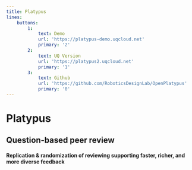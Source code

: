 ```yaml
---
title: Platypus
lines:
    buttons:
        1:
            text: Demo
            url: 'https://platypus-demo.uqcloud.net'
            primary: '2'
        2:
            text: UQ Version
            url: 'https://platypus2.uqcloud.net'
            primary: '1'
        3:
            text: Github
            url: 'https://github.com/RoboticsDesignLab/OpenPlatypus'
            primary: '0'
---
```


# Platypus 
## Question-based peer review
#### Replication & randomization of reviewing supporting faster, richer, and more diverse feedback

